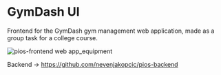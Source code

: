 # GymDash UI

Frontend for the GymDash gym management web application, made as a group task for a college course.

![pios-frontend web app_equipment](https://user-images.githubusercontent.com/36193643/113634293-cde77880-966e-11eb-8665-03e80da0490f.png)

Backend -> https://github.com/nevenjakopcic/pios-backend
